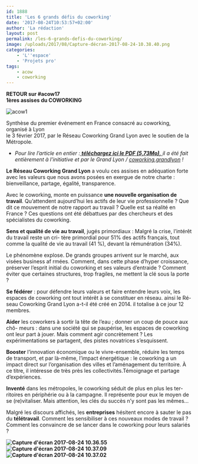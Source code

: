 ```yaml
---
id: 1888
title: 'Les 6 grands défis du coworking'
date: '2017-08-24T10:53:57+02:00'
author: 'La rédaction'
layout: post
permalink: /les-6-grands-defis-du-coworking/
image: /uploads/2017/08/Capture-décran-2017-08-24-10.38.40.png
categories:
    - 'L''espace'
    - 'Projets pro'
tags:
    - acow
    - coworking
---
```


**RETOUR sur #acow17**  
 **1ères assises du COWORKING**

![acow1](/uploads/2017/08/Capture-décran-2017-08-24-10.33.35.png)

Synthèse du premier événement en France consacré au coworking, organisé à Lyon  
le 3 février 2017, par le Réseau Coworking Grand Lyon avec le soutien de la Métropole.

- *Pour lire l’article en entier :[ **téléchargez ici le PDF (5,73Mo),** ](http://temps.millenaire3.com/content/download/11539/217310/version/2/file/Capitalisation%20Assises%20Web.pdf)il a été fait entièrement à l’initiative et par le Grand Lyon / [coworking.grandlyon](http://coworking.grandlyon.com/blog/) !*

**Le Réseau Coworking Grand Lyon** a voulu ces assises en adéquation forte avec les valeurs que nous avons posées en exergue de notre charte : bienveillance, partage, égalité, transparence.

Avec le coworking, monte en puissance **une nouvelle organisation de travail**. Qu’attendent aujourd’hui les actifs de leur vie professionnelle ? Que dit ce mouvement de notre rapport au travail ? Quelle est sa réalité en France ? Ces questions ont été débattues par des chercheurs et des spécialistes du coworking.

**Sens et qualité de vie au travail**, jugés primordiaux : Malgré la crise, l’intérêt du travail reste un cri- tère primordial pour 51% des actifs français, tout comme la qualité de vie au travail (41 %), devant la rémunération (34%).

Le phénomène explose. De grands groupes arrivent sur le marché, aux visées business af rmées. Comment, dans cette phase d’hyper croissance, préserver l’esprit initial du coworking et ses valeurs d’entraide ? Comment éviter que certaines structures, trop fragiles, ne mettent la clé sous la porte ?

**Se fédérer** : pour défendre leurs valeurs et faire entendre leurs voix, les espaces de coworking ont tout intérêt à se constituer en réseau. ainsi le Ré- seau Coworking Grand Lyon a-t-il été créé en 2014. il totalise à ce jour 12 membres.

**Aider** les coworkers à sortir la tête de l’eau ; donner un coup de pouce aux chô- meurs : dans une société qui se paupérise, les espaces de coworking ont leur part à jouer. Mais comment agir concrètement ? Les expérimentations se partagent, des pistes novatrices s’esquissent.

**Booster** l’innovation économique ou le vivre-ensemble, réduire les temps de transport, et par là-même, l’impact énergétique : le coworking a un impact direct sur l’organisation des villes et l’aménagement du territoire. À ce titre, il intéresse de très près les collectivités.Témoignage et partage d’expériences.

**Inventé** dans les métropoles, le coworking séduit de plus en plus les ter- ritoires en périphérie ou à la campagne. Il représente pour eux le moyen de se (re)vitaliser. Mais attention, les clés du succès n’y sont pas les mêmes…

Malgré les discours affichés, les **entreprises** hésitent encore à sauter le pas du **télétravail**. Comment les sensibiliser à ces nouveaux modes de travail ? Comment les convaincre de se lancer dans le coworking pour leurs salariés ?

**<img src="/uploads/2017/08/Capture-décran-2017-08-24-10.36.55.png" alt="Capture d'écran 2017-08-24 10.36.55"><img src="/uploads/2017/08/Capture-décran-2017-08-24-10.37.09.png" alt="Capture d'écran 2017-08-24 10.37.09"> <img src="/uploads/2017/08/Capture-décran-2017-08-24-10.37.02.png" alt="Capture d'écran 2017-08-24 10.37.02">**
